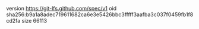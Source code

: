 version https://git-lfs.github.com/spec/v1
oid sha256:b9a1a8adec719611682ca6e3e5426bbc3fffff3aafba3c037f0459fb1f8cd2fa
size 66113
